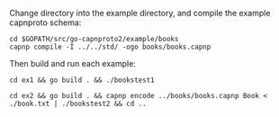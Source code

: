 Change directory into the example directory, and compile the example
capnproto schema:

```
cd $GOPATH/src/go-capnproto2/example/books
capnp compile -I ../../std/ -ogo books/books.capnp
```

Then build and run each example:
```
cd ex1 && go build . && ./bookstest1

cd ex2 && go build . && capnp encode ../books/books.capnp Book < ./book.txt | ./bookstest2 && cd ..
```
